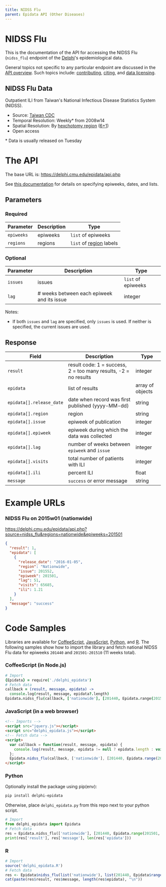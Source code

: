 ```yaml
---
title: NIDSS Flu
parent: Epidata API (Other Diseases)
---
```


# NIDSS Flu

This is the documentation of the API for accessing the NIDSS Flu (`nidss_flu`) endpoint of
the [Delphi](https://delphi.cmu.edu/)'s epidemiological data.

General topics not specific to any particular endpoint are discussed in the
[API overview](README.md). Such topics include:
[contributing](README.md#contributing), [citing](README.md#citing), and
[data licensing](README.md#data-licensing).

## NIDSS Flu Data

Outpatient ILI from Taiwan's National Infectious Disease Statistics System (NIDSS).
 - Source: [Taiwan CDC](http://nidss.cdc.gov.tw/en/CDCWNH01.aspx?dc=wnh)
 - Temporal Resolution: Weekly* from 2008w14
 - Spatial Resolution: By [hexchotomy region](https://en.wikipedia.org/wiki/Regions_of_Taiwan#Hexchotomy) ([6+1](../../labels/nidss_regions.txt))
 - Open access

\* Data is usually released on Tuesday

# The API

The base URL is: https://delphi.cmu.edu/epidata/api.php

See [this documentation](README.md) for details on specifying epiweeks, dates, and lists.

## Parameters

### Required

| Parameter | Description | Type |
| --- | --- | --- |
| `epiweeks` | epiweeks | `list` of epiweeks |
| `regions` | regions | `list` of [region](../../labels/nidss_regions.txt) labels |

### Optional

| Parameter | Description | Type |
| --- | --- | --- |
| `issues` | issues | `list` of epiweeks |
| `lag` | # weeks between each epiweek and its issue | integer |

Notes:
- If both `issues` and `lag` are specified, only `issues` is used.
If neither is specified, the current issues are used.

## Response

| Field | Description | Type |
| --- | --- | --- |
| `result` | result code: 1 = success, 2 = too many results, -2 = no results | integer |
| `epidata` | list of results | array of objects |
| `epidata[].release_date` | date when record was first published (yyyy-MM-dd) | string |
| `epidata[].region` | region | string |
| `epidata[].issue` | epiweek of publication | integer |
| `epidata[].epiweek` | epiweek during which the data was collected | integer |
| `epidata[].lag` | number of weeks between `epiweek` and `issue` | integer |
| `epidata[].visits` | total number of patients with ILI | integer |
| `epidata[].ili` | percent ILI | float |
| `message` | `success` or error message | string |

# Example URLs

### NIDSS Flu on 2015w01 (nationwide)
https://delphi.cmu.edu/epidata/api.php?source=nidss_flu&regions=nationwide&epiweeks=201501

```json
{
  "result": 1,
  "epidata": [
    {
      "release_date": "2016-01-05",
      "region": "Nationwide",
      "issue": 201552,
      "epiweek": 201501,
      "lag": 51,
      "visits": 65685,
      "ili": 1.21
    }
  ],
  "message": "success"
}
```


# Code Samples

Libraries are available for [CoffeeScript](../../src/client/delphi_epidata.coffee), [JavaScript](../../src/client/delphi_epidata.js), [Python](../../src/client/delphi_epidata.py), and [R](../../src/client/delphi_epidata.R).
The following samples show how to import the library and fetch national NIDSS Flu data for epiweeks `201440` and `201501-201510` (11 weeks total).

### CoffeeScript (in Node.js)

````coffeescript
# Import
{Epidata} = require('./delphi_epidata')
# Fetch data
callback = (result, message, epidata) ->
  console.log(result, message, epidata?.length)
Epidata.nidss_flu(callback, ['nationwide'], [201440, Epidata.range(201501, 201510)])
````

### JavaScript (in a web browser)

````html
<!-- Imports -->
<script src="jquery.js"></script>
<script src="delphi_epidata.js"></script>
<!-- Fetch data -->
<script>
  var callback = function(result, message, epidata) {
    console.log(result, message, epidata != null ? epidata.length : void 0);
  };
  Epidata.nidss_flu(callback, ['nationwide'], [201440, Epidata.range(201501, 201510)]);
</script>
````

### Python

Optionally install the package using pip(env):
````bash
pip install delphi-epidata
````

Otherwise, place `delphi_epidata.py` from this repo next to your python script.

````python
# Import
from delphi_epidata import Epidata
# Fetch data
res = Epidata.nidss_flu(['nationwide'], [201440, Epidata.range(201501, 201510)])
print(res['result'], res['message'], len(res['epidata']))
````

### R

````R
# Import
source('delphi_epidata.R')
# Fetch data
res <- Epidata$nidss_flu(list('nationwide'), list(201440, Epidata$range(201501, 201510)))
cat(paste(res$result, res$message, length(res$epidata), "\n"))
````
